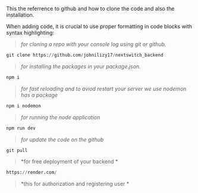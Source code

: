 This the referrence to github and how to clone the code and also the  installation.

When adding code, it is crucial to use proper formatting in code blocks with syntax highlighting:

> *for cloning a repo with your console log using git or github.*

```py
git clone https://github.com/johnilizy17/nextswitch_backend
```

> *for installing the packages in your package.json.*

```py
npm i
```

> *for fast reloading and to aviod restart your server we use nodemon has a package*

```py
npm i nodemon
```

> *for running the node application*

```py
npm run dev
```

> *for update the code on the github*

```py
git pull
```

> *for free deployment of your backend *

```py
https://render.com/
```

> *this for authorization and registering user *

